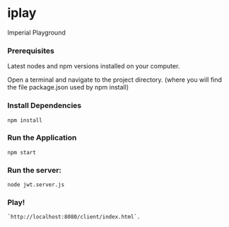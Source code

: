 # iplay
Imperial Playground

### Prerequisites

Latest nodes and npm versions installed on your computer.

Open a terminal and navigate to the project directory.
(where you will find the file package.json used by npm install)

### Install Dependencies

```
npm install
```

### Run the Application

```
npm start
```

### Run the server:

```
node jwt.server.js
```

### Play!

```
`http://localhost:8080/client/index.html`.
```

